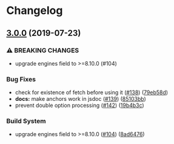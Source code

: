 # Changelog

## [3.0.0](https://www.github.com/googleapis/gaxios/compare/v2.0.1...v3.0.0) (2019-07-23)


### ⚠ BREAKING CHANGES

* upgrade engines field to >=8.10.0 (#104)

### Bug Fixes

* check for existence of fetch before using it ([#138](https://www.github.com/googleapis/gaxios/issues/138)) ([79eb58d](https://www.github.com/googleapis/gaxios/commit/79eb58d))
* **docs:** make anchors work in jsdoc ([#139](https://www.github.com/googleapis/gaxios/issues/139)) ([85103bb](https://www.github.com/googleapis/gaxios/commit/85103bb))
* prevent double option processing ([#142](https://www.github.com/googleapis/gaxios/issues/142)) ([19b4b3c](https://www.github.com/googleapis/gaxios/commit/19b4b3c))


### Build System

* upgrade engines field to >=8.10.0 ([#104](https://www.github.com/googleapis/gaxios/issues/104)) ([8ad6476](https://www.github.com/googleapis/gaxios/commit/8ad6476))
